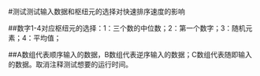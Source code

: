 #测试测试输入数据和枢纽元的选择对快速排序速度的影响

##数字1-4对应枢纽元的选择：1：三个数的中位数；2：第一个数字；3：随机元素；4：平均值；

##A数组代表顺序输入的数据，B数组代表逆序输入的数据；C数组代表随即输入的数据。取消注释测试想要的运行时间。

